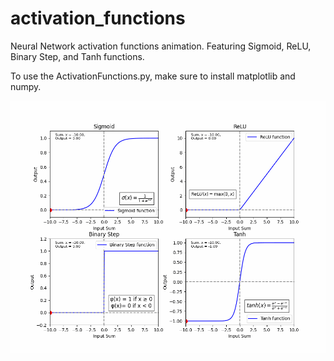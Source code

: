 # activation_functions
Neural Network activation functions animation. Featuring Sigmoid, ReLU, Binary Step, and Tanh functions. 

To use the ActivationFunctions.py, make sure to install matplotlib and numpy.

![Animation](activation_functions.gif)
